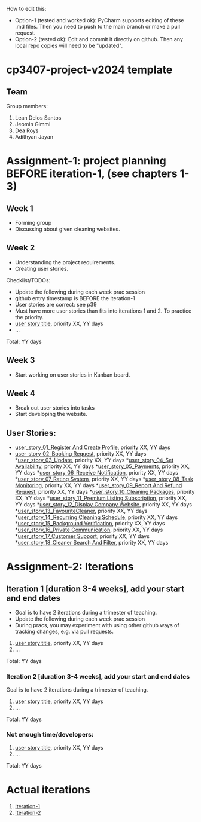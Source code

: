 
How to edit this: 
* Option-1 (tested and worked ok): PyCharm supports editing of these .md files. Then you need to push to the main branch or make a pull request.
* Option-2 (tested ok): Edit and commit it directly on github. Then any local repo copies will need to be "updated".

# cp3407-project-v2024 template 

## Team

Group members:
1. Lean Delos Santos
2. Jeomin Gimmi
3. Dea Roys
4. Adithyan Jayan


# Assignment-1: project planning BEFORE iteration-1, (see chapters 1-3)
## Week 1
- Forming group
- Discussing about given cleaning websites.

## Week 2 
- Understanding the project requirements.
- Creating user stories.


Checklist/TODOs: 
* Update the following during each week prac session
* github entry timestamp is BEFORE the iteration-1
* User stories are correct: see p39
* Must have more user stories than fits into iterations 1 and 2. To practice the priority.
* [user story title](./user_stories/user_story_01_title.md), priority XX, YY days 
* ...

Total: YY days
## Week 3
- Start working on user stories in Kanban board.

## Week 4
- Break out user stories into tasks
- Start developing the website.
##  User Stories:
* [user_story_01_Register And Create Profile](https://github.com/jeomin12/MyClean-/blob/main/user_stories/user_story_01_RegisterAndCreateProfile.md), priority XX, YY days 
* [user_story_02_Booking Request](https://github.com/jeomin12/MyClean-/blob/main/user_stories/user_story_02_BookingRequest.md), priority XX, YY days 
*[user_story_03_Update](https://github.com/jeomin12/MyClean-/blob/main/user_stories/user_story_03_Update.md), priority XX, YY days 
*[user_story_04_Set Availability](https://github.com/jeomin12/MyClean-/blob/main/user_stories/user_story_04_SetAvailability.md), priority XX, YY days 
*[user_story_05_Payments](https://github.com/jeomin12/MyClean-/blob/main/user_stories/user_story_05_Payments.md), priority XX, YY days 
*[user_story_06_Receive Notification](https://github.com/jeomin12/MyClean-/blob/main/user_stories/user_story_06_ReceiveNotification.md), priority XX, YY days 
*[user_story_07_Rating System](https://github.com/jeomin12/MyClean-/blob/main/user_stories/user_story_07_RatingSystem.md), priority XX, YY days 
*[user_story_08_Task Monitoring](https://github.com/jeomin12/MyClean-/blob/main/user_stories/user_story_08_TaskMonitoring.md), priority XX, YY days 
*[user_story_09_Report And Refund Request](https://github.com/jeomin12/MyClean-/blob/main/user_stories/user_story_09_ReportAndRefundRequest.md), priority XX, YY days 
*[user_story_10_Cleaning Packages](https://github.com/jeomin12/MyClean-/blob/main/user_stories/user_story_10_CleaningPackages.md), priority XX, YY days 
*[user_story_11_Premium Listing Subscription](https://github.com/jeomin12/MyClean-/blob/main/user_stories/user_story_11_PremiumListingSubscription.md), priority XX, YY days 
*[user_story_12_Display Company Website](https://github.com/jeomin12/MyClean-/blob/main/user_stories/user_story_12_DisplayCompanyWebsite.md), priority XX, YY days 
*[user_story_13_FavouriteCleaner](https://github.com/jeomin12/MyClean-/blob/main/user_stories/user_story_13_FavouriteCleaner.md), priority XX, YY days 
*[user_story_14_Recurring Cleaning Schedule](https://github.com/jeomin12/MyClean-/blob/main/user_stories/user_story_14_RecurringCleaningSchedule.md), priority XX, YY days 
*[user_story_15_Background Verification](https://github.com/jeomin12/MyClean-/blob/main/user_stories/user_story_15_BackgroundVerification.md), priority XX, YY days 
*[user_story_16_Private Communication](https://github.com/jeomin12/MyClean-/blob/main/user_stories/user_story_16_PrivateCommunication.md), priority XX, YY days 
*[user_story_17_Customer Support](https://github.com/jeomin12/MyClean-/blob/main/user_stories/user_story_17_CustomerSupport.md), priority XX, YY days 
*[user_story_18_Cleaner Search And Filter](https://github.com/jeomin12/MyClean-/blob/main/user_stories/user_story_18_CleanerSearchAndFilter.md), priority XX, YY days 





# Assignment-2: Iterations

## Iteration 1 [duration 3-4 weeks], add your start and end dates 

* Goal is to have 2 iterations during a trimester of teaching.
* Update the following during each week prac session
* During pracs, you may experiment with using other github ways of tracking changes, e.g. via pull requests.

1. [user story title](./user_stories/user_story_01_title.md), priority XX, YY days 
2. ...

Total: YY days


### Iteration 2 [duration 3-4 weeks], add your start and end dates
Goal is to have 2 iterations during a trimester of teaching.
1. [user story title](./user_stories/user_story_01_title.md), priority XX, YY days 
2. ...

Total: YY days

### Not enough time/developers: 
1. [user story title](./user_stories/user_story_01_title.md), priority XX, YY days 
2. ...

Total: YY days

# Actual iterations
1. [Iteration-1](./iteration_1.md)
2. [Iteration-2](./iteration_2.md)


